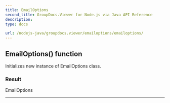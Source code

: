 ```yaml
---
title: EmailOptions
second_title: GroupDocs.Viewer for Node.js via Java API Reference
description: 
type: docs

url: /nodejs-java/groupdocs.viewer/emailoptions/emailoptions/
---
```


## EmailOptions() function

 Initializes new instance of  EmailOptions class.
 

### Result
EmailOptions


---


